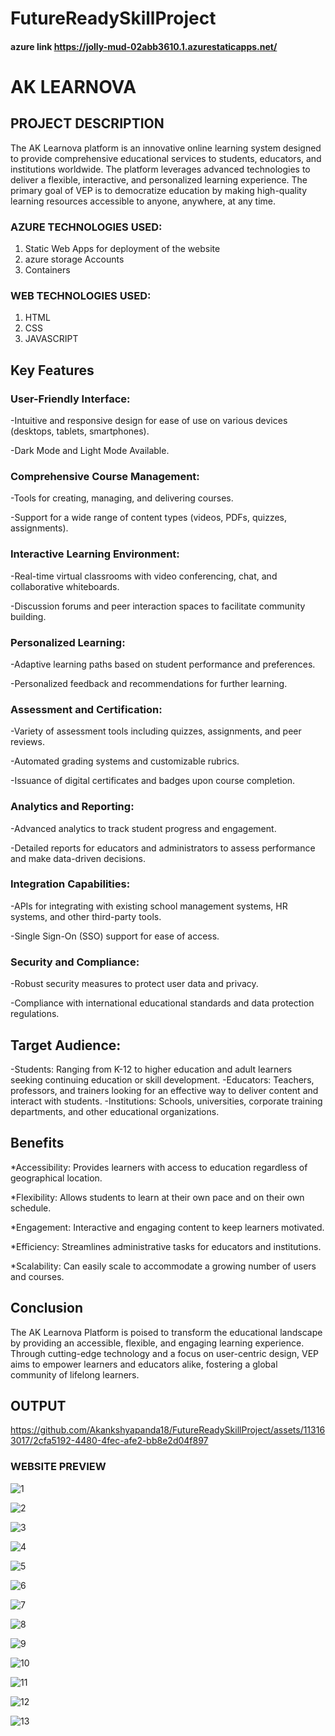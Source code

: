 # FutureReadySkillProject

#### azure link https://jolly-mud-02abb3610.1.azurestaticapps.net/

# AK LEARNOVA
## PROJECT DESCRIPTION
The AK Learnova platform is an innovative online learning system designed to provide comprehensive educational services to students, educators, and institutions worldwide. The platform leverages advanced technologies to deliver a flexible, interactive, and personalized learning experience. The primary goal of VEP is to democratize education by making high-quality learning resources accessible to anyone, anywhere, at any time.

### AZURE TECHNOLOGIES USED:
1. Static Web Apps for deployment of the website
2. azure storage Accounts
3. Containers

### WEB TECHNOLOGIES USED:
1. HTML
2. CSS
3. JAVASCRIPT

## Key Features
### User-Friendly Interface:
-Intuitive and responsive design for ease of use on various devices (desktops, tablets, smartphones).

-Dark Mode and Light Mode Available.

### Comprehensive Course Management:
-Tools for creating, managing, and delivering courses.

-Support for a wide range of content types (videos, PDFs, quizzes, assignments).

### Interactive Learning Environment:
-Real-time virtual classrooms with video conferencing, chat, and collaborative whiteboards.

-Discussion forums and peer interaction spaces to facilitate community building.

### Personalized Learning:
-Adaptive learning paths based on student performance and preferences.

-Personalized feedback and recommendations for further learning.

### Assessment and Certification:
-Variety of assessment tools including quizzes, assignments, and peer reviews.

-Automated grading systems and customizable rubrics.

-Issuance of digital certificates and badges upon course completion.

### Analytics and Reporting:
-Advanced analytics to track student progress and engagement.

-Detailed reports for educators and administrators to assess performance and make data-driven decisions.

### Integration Capabilities:
-APIs for integrating with existing school management systems, HR systems, and other third-party tools.

-Single Sign-On (SSO) support for ease of access.

### Security and Compliance:
-Robust security measures to protect user data and privacy.

-Compliance with international educational standards and data protection regulations.

## Target Audience:

-Students: Ranging from K-12 to higher education and adult learners seeking continuing education or skill development.
-Educators: Teachers, professors, and trainers looking for an effective way to deliver content and interact with students.
-Institutions: Schools, universities, corporate training departments, and other educational organizations.

## Benefits

*Accessibility: Provides learners with access to education regardless of geographical location.

*Flexibility: Allows students to learn at their own pace and on their own schedule.

*Engagement: Interactive and engaging content to keep learners motivated.

*Efficiency: Streamlines administrative tasks for educators and institutions.

*Scalability: Can easily scale to accommodate a growing number of users and courses.

## Conclusion
The AK Learnova Platform is poised to transform the educational landscape by providing an accessible, flexible, and engaging learning experience. Through cutting-edge technology and a focus on user-centric design, VEP aims to empower learners and educators alike, fostering a global community of lifelong learners.


## OUTPUT
https://github.com/Akankshyapanda18/FutureReadySkillProject/assets/113163017/2cfa5192-4480-4fec-afe2-bb8e2d04f897

### WEBSITE PREVIEW

![1](https://github.com/Akankshyapanda18/FutureReadySkillProject/assets/113163017/b8e3b1e1-a67e-4e1d-9547-150cd1afb3fb)

![2](https://github.com/Akankshyapanda18/FutureReadySkillProject/assets/113163017/dbf60654-5290-4b97-af4c-1ada38ca121c)

![3](https://github.com/Akankshyapanda18/FutureReadySkillProject/assets/113163017/97bd4682-2d7b-4326-8fac-388ef29eaec4)

![4](https://github.com/Akankshyapanda18/FutureReadySkillProject/assets/113163017/71ccccdb-406a-4d4b-8b7b-9f8af35eb88f)

![5](https://github.com/Akankshyapanda18/FutureReadySkillProject/assets/113163017/15694366-5f62-4bf0-abc7-64b763ed00a6)

![6](https://github.com/Akankshyapanda18/FutureReadySkillProject/assets/113163017/7500ca4e-8701-4a1d-8d12-3e53ac28d8cc)

![7](https://github.com/Akankshyapanda18/FutureReadySkillProject/assets/113163017/94840fbd-c7d5-4cf8-89cc-3668d907c18c)

![8](https://github.com/Akankshyapanda18/FutureReadySkillProject/assets/113163017/ee431e9a-5776-4d7b-9bea-c41d6ce05a65)

![9](https://github.com/Akankshyapanda18/FutureReadySkillProject/assets/113163017/f9a6d127-da69-401e-a6f6-3eaeac06aeec)

![10](https://github.com/Akankshyapanda18/FutureReadySkillProject/assets/113163017/a0cf8525-f0b0-496f-ae14-5e29764f7ab2)

![11](https://github.com/Akankshyapanda18/FutureReadySkillProject/assets/113163017/f56fb55a-54e0-40b5-9cbd-143e01419f6c)

![12](https://github.com/Akankshyapanda18/FutureReadySkillProject/assets/113163017/dad3c4ec-5ffc-413b-9a12-71d5a3e11ab4)

![13](https://github.com/Akankshyapanda18/FutureReadySkillProject/assets/113163017/5321e394-a052-4126-b983-39e9d05fd00f)
